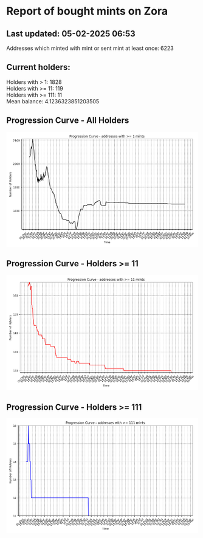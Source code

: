 # Report of bought mints on Zora
## Last updated: 05-02-2025 06:53
Addresses which minted with mint or sent mint at least once: 6223

## Current holders:
Holders with > 1: 1828  
Holders with >= 11: 119  
Holders with >= 111: 11  
Mean balance: 4.1236323851203505  

## Progression Curve - All Holders
![addresses with >= 1 mint](progression_curve_all.png)
## Progression Curve - Holders >= 11
![addresses with >= 11 mints](progression_curve_gt_11.png)
## Progression Curve - Holders >= 111
![addresses with >= 111 mints](progression_curve_gt_111.png)

